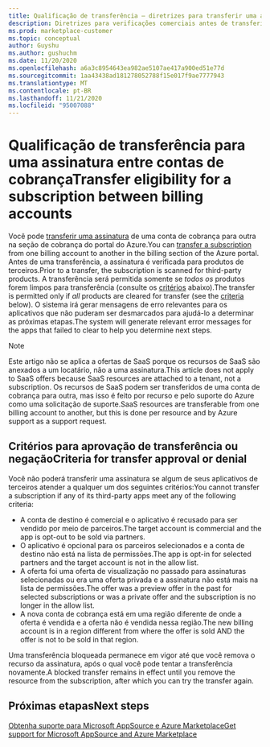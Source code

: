 ```yaml
---
title: Qualificação de transferência – diretrizes para transferir uma assinatura entre contas de cobrança, Azure Marketplace
description: Diretrizes para verificações comerciais antes de transferir uma assinatura entre contas de cobrança no portal do Azure.
ms.prod: marketplace-customer
ms.topic: conceptual
author: Guyshu
ms.author: gushuchm
ms.date: 11/20/2020
ms.openlocfilehash: a6a3c8954643ea982ae5107ae417a900ed51e77d
ms.sourcegitcommit: 1aa43438ad181278052788f15e017f9ae7777943
ms.translationtype: MT
ms.contentlocale: pt-BR
ms.lasthandoff: 11/21/2020
ms.locfileid: "95007088"
---
```

# <a name="transfer-eligibility-for-a-subscription-between-billing-accounts"></a><span data-ttu-id="23308-103">Qualificação de transferência para uma assinatura entre contas de cobrança</span><span class="sxs-lookup"><span data-stu-id="23308-103">Transfer eligibility for a subscription between billing accounts</span></span>

<span data-ttu-id="23308-104">Você pode [transferir uma assinatura](/azure/cost-management-billing/understand/subscription-transfer) de uma conta de cobrança para outra na seção de cobrança do portal do Azure.</span><span class="sxs-lookup"><span data-stu-id="23308-104">You can [transfer a subscription](/azure/cost-management-billing/understand/subscription-transfer) from one billing account to another in the billing section of the Azure portal.</span></span> <span data-ttu-id="23308-105">Antes de uma transferência, a assinatura é verificada para produtos de terceiros.</span><span class="sxs-lookup"><span data-stu-id="23308-105">Prior to a transfer, the subscription is scanned for third-party products.</span></span> <span data-ttu-id="23308-106">A transferência será permitida somente se *todos os* produtos forem limpos para transferência (consulte os [critérios](#criteria-for-transfer-approval-or-denial) abaixo).</span><span class="sxs-lookup"><span data-stu-id="23308-106">The transfer is permitted only if *all* products are cleared for transfer (see the [criteria](#criteria-for-transfer-approval-or-denial) below).</span></span> <span data-ttu-id="23308-107">O sistema irá gerar mensagens de erro relevantes para os aplicativos que não puderam ser desmarcados para ajudá-lo a determinar as próximas etapas.</span><span class="sxs-lookup"><span data-stu-id="23308-107">The system will generate relevant error messages for the apps that failed to clear to help you determine next steps.</span></span>

> [!NOTE]
> <span data-ttu-id="23308-108">Este artigo não se aplica a ofertas de SaaS porque os recursos de SaaS são anexados a um locatário, não a uma assinatura.</span><span class="sxs-lookup"><span data-stu-id="23308-108">This article does not apply to SaaS offers because SaaS resources are attached to a tenant, not a subscription.</span></span> <span data-ttu-id="23308-109">Os recursos de SaaS podem ser transferidos de uma conta de cobrança para outra, mas isso é feito por recurso e pelo suporte do Azure como uma solicitação de suporte.</span><span class="sxs-lookup"><span data-stu-id="23308-109">SaaS resources are transferable from one billing account to another, but this is done per resource and by Azure support as a support request.</span></span>

## <a name="criteria-for-transfer-approval-or-denial"></a><span data-ttu-id="23308-110">Critérios para aprovação de transferência ou negação</span><span class="sxs-lookup"><span data-stu-id="23308-110">Criteria for transfer approval or denial</span></span>

<span data-ttu-id="23308-111">Você não poderá transferir uma assinatura se algum de seus aplicativos de terceiros atender a qualquer um dos seguintes critérios:</span><span class="sxs-lookup"><span data-stu-id="23308-111">You cannot transfer a subscription if any of its third-party apps meet any of the following criteria:</span></span>

- <span data-ttu-id="23308-112">A conta de destino é comercial e o aplicativo é recusado para ser vendido por meio de parceiros.</span><span class="sxs-lookup"><span data-stu-id="23308-112">The target account is commercial and the app is opt-out to be sold via partners.</span></span>
- <span data-ttu-id="23308-113">O aplicativo é opcional para os parceiros selecionados e a conta de destino não está na lista de permissões.</span><span class="sxs-lookup"><span data-stu-id="23308-113">The app is opt-in for selected partners and the target account is not in the allow list.</span></span>
- <span data-ttu-id="23308-114">A oferta foi uma oferta de visualização no passado para assinaturas selecionadas ou era uma oferta privada e a assinatura não está mais na lista de permissões.</span><span class="sxs-lookup"><span data-stu-id="23308-114">The offer was a preview offer in the past for selected subscriptions or was a private offer and the subscription is no longer in the allow list.</span></span>
- <span data-ttu-id="23308-115">A nova conta de cobrança está em uma região diferente de onde a oferta é vendida e a oferta não é vendida nessa região.</span><span class="sxs-lookup"><span data-stu-id="23308-115">The new billing account is in a region different from where the offer is sold AND the offer is not to be sold in that region.</span></span>

<span data-ttu-id="23308-116">Uma transferência bloqueada permanece em vigor até que você remova o recurso da assinatura, após o qual você pode tentar a transferência novamente.</span><span class="sxs-lookup"><span data-stu-id="23308-116">A blocked transfer remains in effect until you remove the resource from the subscription, after which you can try the transfer again.</span></span>

## <a name="next-steps"></a><span data-ttu-id="23308-117">Próximas etapas</span><span class="sxs-lookup"><span data-stu-id="23308-117">Next steps</span></span>

[<span data-ttu-id="23308-118">Obtenha suporte para Microsoft AppSource e Azure Marketplace</span><span class="sxs-lookup"><span data-stu-id="23308-118">Get support for Microsoft AppSource and Azure Marketplace</span></span>](get-support.md)

